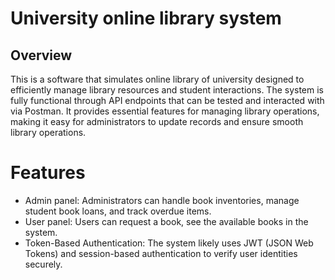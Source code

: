 # University online library system

## Overview

This is a software that simulates online library of university designed to efficiently manage library resources and student interactions.
The system is fully functional through API endpoints that can be tested and interacted with via Postman. It provides essential features for managing library operations, making it easy for administrators to update records and ensure smooth library operations.
# Features

* Admin panel: Administrators can  handle book inventories, manage student book loans, and track overdue items.
* User panel: Users can request a book, see the available books in the system.
* Token-Based Authentication: The system likely uses JWT (JSON Web Tokens) and session-based authentication to verify user identities securely.

